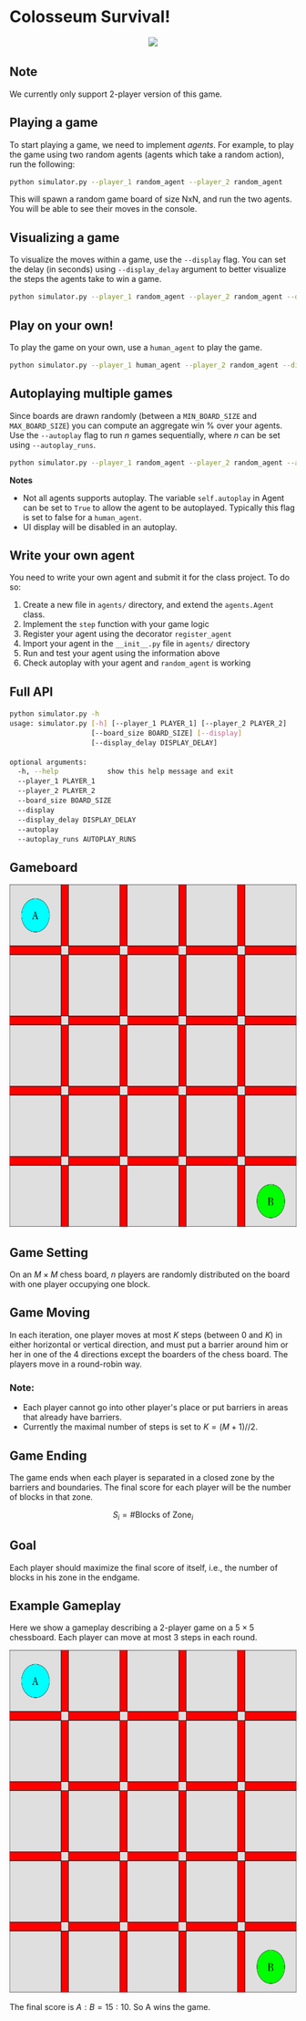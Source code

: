 # Colosseum Survival!

<p align="center">
  <img src="https://cdn.britannica.com/36/162636-050-932C5D49/Colosseum-Rome-Italy.jpg?w=690&h=388&c=crop">
</p>

## Note

We currently only support $`2`$-player version of this game. 

## Playing a game

To start playing a game, we need to implement _agents_. For example, to play the game using two random agents (agents which take a random action), run the following:

```bash
python simulator.py --player_1 random_agent --player_2 random_agent
```

This will spawn a random game board of size NxN, and run the two agents. You will be able to see their moves in the console.

## Visualizing a game

To visualize the moves within a game, use the `--display` flag. You can set the delay (in seconds) using `--display_delay` argument to better visualize the steps the agents take to win a game.

```bash
python simulator.py --player_1 random_agent --player_2 random_agent --display
```

## Play on your own!

To play the game on your own, use a `human_agent` to play the game.

```bash
python simulator.py --player_1 human_agent --player_2 random_agent --display
```

## Autoplaying multiple games

Since boards are drawn randomly (between a `MIN_BOARD_SIZE` and `MAX_BOARD_SIZE`) you can compute an aggregate win % over your agents. Use the `--autoplay` flag to run $n$ games sequentially, where $n$ can be set using `--autoplay_runs`.

```bash
python simulator.py --player_1 random_agent --player_2 random_agent --autoplay
```

**Notes**

- Not all agents supports autoplay. The variable `self.autoplay` in Agent can be set to `True` to allow the agent to be autoplayed. Typically this flag is set to false for a `human_agent`.
- UI display will be disabled in an autoplay.

## Write your own agent

You need to write your own agent and submit it for the class project. To do so: 

1. Create a new file in `agents/` directory, and extend the `agents.Agent` class. 
2. Implement the `step` function with your game logic
3. Register your agent using the decorator `register_agent`
4. Import your agent in the `__init__.py` file in `agents/` directory
5. Run and test your agent using the information above
6. Check autoplay with your agent and `random_agent` is working

## Full API

```bash
python simulator.py -h       
usage: simulator.py [-h] [--player_1 PLAYER_1] [--player_2 PLAYER_2]
                    [--board_size BOARD_SIZE] [--display]
                    [--display_delay DISPLAY_DELAY]

optional arguments:
  -h, --help            show this help message and exit
  --player_1 PLAYER_1
  --player_2 PLAYER_2
  --board_size BOARD_SIZE
  --display
  --display_delay DISPLAY_DELAY
  --autoplay
  --autoplay_runs AUTOPLAY_RUNS
```


## Gameboard

<p align="center">
  <img src="Gameboard.png" width="600" height="600">
</p>

## Game Setting
On an $`M \times M`$ chess board, $`n`$ players are randomly distributed on the board with one player occupying one block.

## Game Moving
In each iteration, one player moves at most $`K`$ steps (between $`0`$ and $`K`$) in either horizontal or vertical direction, and must put a barrier around him or her in one of the 4 directions except the boarders of the chess board. The players move in a round-robin way.

### Note: 
 - Each player cannot go into other player's place or put barriers in areas that already have barriers.
 - Currently the maximal number of steps is set to $`K = (M + 1) // 2`$.

## Game Ending
The game ends when each player is separated in a closed zone by the barriers and boundaries. The final score for each player will be the number of blocks in that zone.
```math
S_i = \#\text{Blocks of Zone}_i
```

## Goal
Each player should maximize the final score of itself, i.e., the number of blocks in his zone in the endgame.

## Example Gameplay
Here we show a gameplay describing a $`2`$-player game on a $`5\times 5`$ chessboard. Each player can move at most $`3`$ steps in each round.

<p align="center">
  <img src="Gameplay.gif" width="600" height="600">
</p>

The final score is $`A:B = 15:10`$. So A wins the game.
